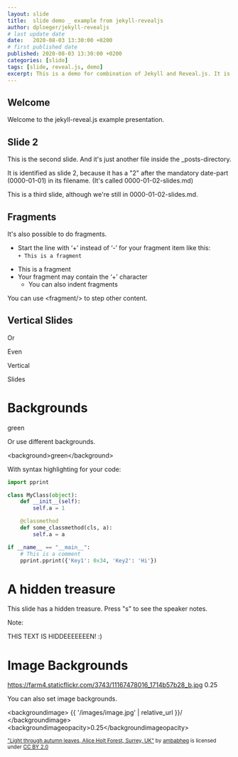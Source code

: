 ```yaml
---
layout: slide
title:  slide demo _ example from jekyll-revealjs
author: dploeger/jekyll-revealjs
# last update date
date:   2020-08-03 13:30:00 +0200
# first published date
published: 2020-08-03 13:30:00 +0200
categories: [slide]
tags: [slide, reveal.js, demo]
excerpt: This is a demo for combination of Jekyll and Reveal.js. It is the example from jekyll-revealjs.
---
```


## Welcome

Welcome to the jekyll-reveal.js example presentation.

<!--horizontal-->

## Slide 2

This is the second slide. And it's just another file inside the _posts-directory.

It is identified as slide 2, because it has a "2" after the mandatory date-part (0000-01-01) in its
filename. (It's called 0000-01-02-slides.md)

<!--vertical-->

This is a third slide, although we're still in 0000-01-02-slides.md.

<!--horizontal-->

## Fragments

It's also possible to do fragments.

- Start the line with ‘+’ instead of ‘-’ for your fragment item like this:  
  `+ This is a fragment`
+ This is a fragment
+ Your fragment may contain the ‘+’ character
    + You can also indent fragments

<fragment/>You can use &lt;fragment/&gt; to step other content.

<!--horizontal-->

## Vertical Slides

Or

<!--vertical-->

Even

<!--vertical-->

Vertical

<!--vertical-->

Slides

<!--horizontal-->

# Backgrounds

<background>green</background> 

Or use different backgrounds.

&lt;background&gt;green&lt;/background&gt;

<!--horizontal-->

With syntax highlighting for your code:

```python
import pprint

class MyClass(object):
    def __init__(self):
        self.a = 1

    @classmethod
    def some_classmethod(cls, a):
        self.a = a

if __name__ == "__main__":
    # This is a comment
    pprint.pprint({'Key1': 0x34, 'Key2': 'Hi'})
```

<!--horizontal-->

# A hidden treasure

This slide has a hidden treasure. Press "s" to see the speaker notes.

Note:

THIS TEXT IS HIDDEEEEEEEN! :)

<!--horizontal-->

# Image Backgrounds

<backgroundimage>https://farm4.staticflickr.com/3743/11167478016_1714b57b28_b.jpg</backgroundimage>
<backgroundimageopacity>0.25</backgroundimageopacity>

You can also set image backgrounds.

&lt;backgroundimage&gt;
&#123;&#123; '/images/image.jpg' | relative_url &#125;&#125;/
&lt;/backgroundimage&gt;
&lt;backgroundimageopacity&gt;0.25&lt;/backgroundimageopacity&gt;

<small><a href="https://www.flickr.com/photos/31518985@N04/11167478016">"Light through autumn leaves, Alice Holt Forest, Surrey, UK"</a> by <a href="https://www.flickr.com/photos/31518985@N04">ambabheg</a> is licensed under <a href="https://creativecommons.org/licenses/by/2.0"> CC BY 2.0 </a></small>
